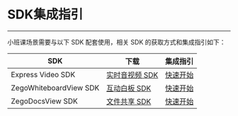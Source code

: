 # SDK集成指引

---

小班课场景需要与以下 SDK 配套使用，相关 SDK 的获取方式和集成指引如下：

|SDK|下载|集成指引|
|-|-|-|
|Express Video SDK|[实时音视频 SDK](https://doc-zh.zego.im/zh/2969.html)|[快速开始](/real-time-video-android-java/quick-start/integrating-sdk)|
|ZegoWhiteboardView SDK|[互动白板 SDK](https://doc-zh.zego.im/zh/4405.html)|[快速开始](https://doc-zh.zego.im/zh/4358.html)|
|ZegoDocsView SDK|[文件共享 SDK](https://doc-zh.zego.im/zh/4407.html)|[快速开始](https://doc-zh.zego.im/zh/4347.html)|

